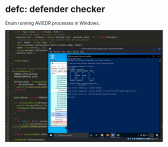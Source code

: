 # defc: defender checker

Enum running AV/EDR processes in Windows.

![meow](./2023-07-01_03-55.png?raw=true)    
